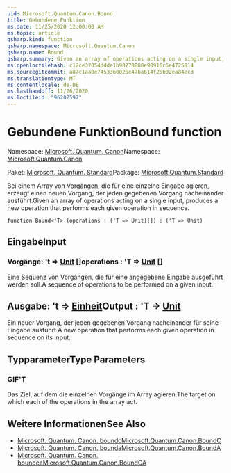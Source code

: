 ```yaml
---
uid: Microsoft.Quantum.Canon.Bound
title: Gebundene Funktion
ms.date: 11/25/2020 12:00:00 AM
ms.topic: article
qsharp.kind: function
qsharp.namespace: Microsoft.Quantum.Canon
qsharp.name: Bound
qsharp.summary: Given an array of operations acting on a single input, produces a new operation that performs each given operation in sequence.
ms.openlocfilehash: c12ce37054ddde1b98778888e90916c6e4725814
ms.sourcegitcommit: a87c1aa8e7453360025e47ba614f25b02ea84ec3
ms.translationtype: MT
ms.contentlocale: de-DE
ms.lasthandoff: 11/26/2020
ms.locfileid: "96207597"
---
```

# <a name="bound-function"></a><span data-ttu-id="51c7c-102">Gebundene Funktion</span><span class="sxs-lookup"><span data-stu-id="51c7c-102">Bound function</span></span>

<span data-ttu-id="51c7c-103">Namespace: [Microsoft. Quantum. Canon](xref:Microsoft.Quantum.Canon)</span><span class="sxs-lookup"><span data-stu-id="51c7c-103">Namespace: [Microsoft.Quantum.Canon](xref:Microsoft.Quantum.Canon)</span></span>

<span data-ttu-id="51c7c-104">Paket: [Microsoft. Quantum. Standard](https://nuget.org/packages/Microsoft.Quantum.Standard)</span><span class="sxs-lookup"><span data-stu-id="51c7c-104">Package: [Microsoft.Quantum.Standard](https://nuget.org/packages/Microsoft.Quantum.Standard)</span></span>


<span data-ttu-id="51c7c-105">Bei einem Array von Vorgängen, die für eine einzelne Eingabe agieren, erzeugt einen neuen Vorgang, der jeden gegebenen Vorgang nacheinander ausführt.</span><span class="sxs-lookup"><span data-stu-id="51c7c-105">Given an array of operations acting on a single input, produces a new operation that performs each given operation in sequence.</span></span>

```qsharp
function Bound<'T> (operations : ('T => Unit)[]) : ('T => Unit)
```


## <a name="input"></a><span data-ttu-id="51c7c-106">Eingabe</span><span class="sxs-lookup"><span data-stu-id="51c7c-106">Input</span></span>

### <a name="operations--t--unit-"></a><span data-ttu-id="51c7c-107">Vorgänge: 't => [Unit](xref:microsoft.quantum.lang-ref.unit) []</span><span class="sxs-lookup"><span data-stu-id="51c7c-107">operations : 'T => [Unit](xref:microsoft.quantum.lang-ref.unit) []</span></span>

<span data-ttu-id="51c7c-108">Eine Sequenz von Vorgängen, die für eine angegebene Eingabe ausgeführt werden soll.</span><span class="sxs-lookup"><span data-stu-id="51c7c-108">A sequence of operations to be performed on a given input.</span></span>



## <a name="output--t--unit"></a><span data-ttu-id="51c7c-109">Ausgabe: 't => [Einheit](xref:microsoft.quantum.lang-ref.unit)</span><span class="sxs-lookup"><span data-stu-id="51c7c-109">Output : 'T => [Unit](xref:microsoft.quantum.lang-ref.unit)</span></span> 

<span data-ttu-id="51c7c-110">Ein neuer Vorgang, der jeden gegebenen Vorgang nacheinander für seine Eingabe ausführt.</span><span class="sxs-lookup"><span data-stu-id="51c7c-110">A new operation that performs each given operation in sequence on its input.</span></span>

## <a name="type-parameters"></a><span data-ttu-id="51c7c-111">Typparameter</span><span class="sxs-lookup"><span data-stu-id="51c7c-111">Type Parameters</span></span>

### <a name="t"></a><span data-ttu-id="51c7c-112">GIF</span><span class="sxs-lookup"><span data-stu-id="51c7c-112">'T</span></span>

<span data-ttu-id="51c7c-113">Das Ziel, auf dem die einzelnen Vorgänge im Array agieren.</span><span class="sxs-lookup"><span data-stu-id="51c7c-113">The target on which each of the operations in the array act.</span></span>

## <a name="see-also"></a><span data-ttu-id="51c7c-114">Weitere Informationen</span><span class="sxs-lookup"><span data-stu-id="51c7c-114">See Also</span></span>

- [<span data-ttu-id="51c7c-115">Microsoft. Quantum. Canon. boundc</span><span class="sxs-lookup"><span data-stu-id="51c7c-115">Microsoft.Quantum.Canon.BoundC</span></span>](xref:Microsoft.Quantum.Canon.BoundC)
- [<span data-ttu-id="51c7c-116">Microsoft. Quantum. Canon. bounda</span><span class="sxs-lookup"><span data-stu-id="51c7c-116">Microsoft.Quantum.Canon.BoundA</span></span>](xref:Microsoft.Quantum.Canon.BoundA)
- [<span data-ttu-id="51c7c-117">Microsoft. Quantum. Canon. boundca</span><span class="sxs-lookup"><span data-stu-id="51c7c-117">Microsoft.Quantum.Canon.BoundCA</span></span>](xref:Microsoft.Quantum.Canon.BoundCA)